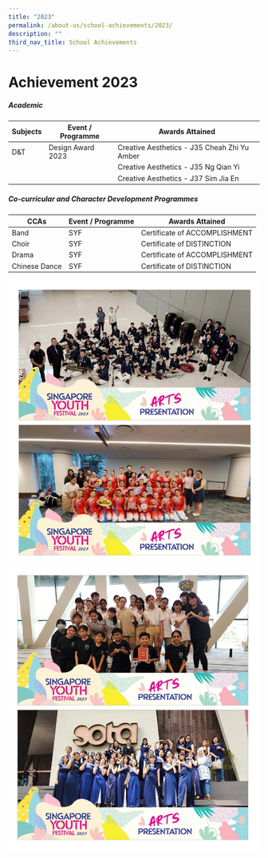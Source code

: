 ```yaml
---
title: "2023"
permalink: /about-us/school-achievements/2023/
description: ""
third_nav_title: School Achievements
---
```

# **Achievement 2023**

##### **Academic**

| Subjects | Event / Programme | Awards Attained |
| -------- | -------- | -------- |
| D&T     | Design Award 2023    | Creative Aesthetics -  J35 Cheah Zhi Yu Amber    |
|      |     | Creative Aesthetics - J35 Ng Qian Yi    |
|      |     | Creative Aesthetics - J37 Sim Jia En    |



##### **Co-curricular and Character Development Programmes**

| CCAs | Event / Programme | Awards Attained |
| -------- | -------- | -------- |
| Band     | SYF     | Certificate of ACCOMPLISHMENT    |
| Choir     | SYF     | Certificate of DISTINCTION     |
| Drama    | SYF     | Certificate of ACCOMPLISHMENT    |
|  Chinese Dance     | SYF     |  Certificate of DISTINCTION   |

![](/images/2023%20syf_page_1.jpg)
![](/images/2023syf_page_2.jpg)